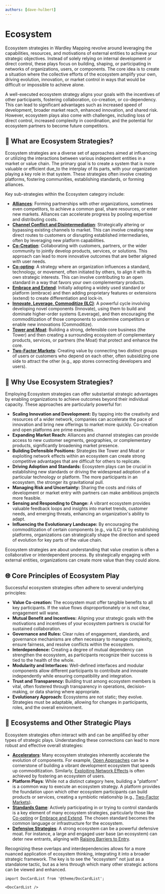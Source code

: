 ```yaml
---
authors: [dave-hulbert]
---
```


# Ecosystem

Ecosystem strategies in Wardley Mapping revolve around leveraging the capabilities, resources, and motivations of external entities to achieve your strategic objectives. Instead of solely relying on internal development or direct control, these plays focus on building, shaping, or participating in networks of organizations, users, or components. The core idea is to create a situation where the collective efforts of the ecosystem amplify your own, driving evolution, innovation, or market control in ways that would be difficult or impossible to achieve alone.

A well-executed ecosystem strategy aligns your goals with the incentives of other participants, fostering collaboration, co-creation, or co-dependency. This can lead to significant advantages such as increased speed of development, broader market reach, enhanced innovation, and shared risk. However, ecosystem plays also come with challenges, including loss of direct control, increased complexity in coordination, and the potential for ecosystem partners to become future competitors.

## 🤔 **What are Ecosystem Strategies?**

Ecosystem strategies are a diverse set of approaches aimed at influencing or utilizing the interactions between various independent entities in a market or value chain. The primary goal is to create a system that is more valuable or efficient due_to the interplay of its parts, with your organization playing a key role in that system. These strategies often involve creating platforms, fostering communities, establishing standards, or forming alliances.

Key sub-strategies within the Ecosystem category include:

*   **[Alliances](/strategies/ecosystem/alliances)**: Forming partnerships with other organizations, sometimes even competitors, to achieve a common goal, share resources, or enter new markets. Alliances can accelerate progress by pooling expertise and distributing costs.
*   **[Channel Conflict and Disintermediation](/strategies/ecosystem/channel-conflict-and-disintermediation)**: Strategically altering or bypassing existing channels to market. This can involve creating new direct routes to customers or disrupting established intermediaries, often by leveraging new platform capabilities.
*   **[Co-Creation](/strategies/ecosystem/co-creation)**: Collaborating with customers, partners, or the wider community to jointly develop products, services, or solutions. This approach can lead to more innovative outcomes that are better aligned with user needs.
*   **[Co-opting](/strategies/ecosystem/co-opting)**: A strategy where an organization influences a standard, technology, or movement, often initiated by others, to align it with its own strategic interests. This can involve contributing to an open standard in a way that favors your own complementary products.
*   **[Embrace and Extend](/strategies/ecosystem/embrace-and-extend)**: Initially adopting a widely used standard or platform (embrace) and then adding proprietary features or extensions (extend) to create differentiation and lock-in.
*   **[Innovate, Leverage, Commoditize (ILC)](/strategies/ecosystem/innovate-leverage-commoditize)**: A powerful cycle involving developing novel components (Innovate), using them to build and dominate higher-order systems (Leverage), and then encouraging the commoditization of those components to undermine competitors or enable new innovations (Commoditize).
*   **[Tower and Moat](/strategies/ecosystem/tower-and-moat)**: Building a strong, defensible core business (the Tower) and then creating a surrounding ecosystem of complementary products, services, or partners (the Moat) that protect and enhance the core.
*   **[Two-Factor Markets](/strategies/ecosystem/two-factor-markets)**: Creating value by connecting two distinct groups of users or customers who depend on each other, often subsidizing one side to attract the other (e.g., app stores connecting developers and users).

## 🚀 **Why Use Ecosystem Strategies?**

Employing Ecosystem strategies can offer substantial strategic advantages by enabling organizations to achieve outcomes beyond their individual capacity. These approaches are particularly powerful for:

*   **Scaling Innovation and Development:** By tapping into the creativity and resources of a wider network, companies can accelerate the pace of innovation and bring new offerings to market more quickly. Co-creation and open platforms are prime examples.
*   **Expanding Market Reach:** Alliances and channel strategies can provide access to new customer segments, geographies, or complementary products, significantly broadening market presence.
*   **Building Defensible Positions:** Strategies like Tower and Moat or exploiting network effects within an ecosystem can create strong competitive advantages that are difficult for others to replicate.
*   **Driving Adoption and Standards:** Ecosystem plays can be crucial in establishing new standards or driving the widespread adoption of a particular technology or platform. The more participants in an ecosystem, the stronger its gravitational pull.
*   **Managing Risk and Uncertainty:** Sharing the costs and risks of development or market entry with partners can make ambitious projects more feasible.
*   **Sensing and Responding to Change:** A vibrant ecosystem provides valuable feedback loops and insights into market trends, customer needs, and emerging threats, enhancing an organization's ability to adapt.
*   **Influencing the Evolutionary Landscape:** By encouraging the commoditization of certain components (e.g., via ILC) or by establishing platforms, organizations can strategically shape the direction and speed of evolution for key parts of the value chain.

Ecosystem strategies are about understanding that value creation is often a collaborative or interdependent process. By strategically engaging with external entities, organizations can create more value than they could alone.

## 🌐 **Core Principles of Ecosystem Play**

Successful ecosystem strategies often adhere to several underlying principles:

*   **Value Co-creation:** The ecosystem must offer tangible benefits to all key participants. If the value flows disproportionately or is not clear, engagement will wane.
*   **Mutual Benefit and Incentives:** Aligning your strategic goals with the motivations and incentives of your ecosystem partners is crucial for sustained collaboration.
*   **Governance and Rules:** Clear rules of engagement, standards, and governance mechanisms are often necessary to manage complexity, ensure fairness, and resolve conflicts within the ecosystem.
*   **Interdependence:** Creating a degree of mutual dependency can strengthen the ecosystem, as participants recognize their success is tied to the health of the whole.
*   **Modularity and Interfaces:** Well-defined interfaces and modular components allow different participants to contribute and innovate independently while ensuring compatibility and integration.
*   **Trust and Transparency:** Building trust among ecosystem members is vital, often fostered through transparency in operations, decision-making, or data sharing where appropriate.
*   **Evolutionary Approach:** Ecosystems are not static; they evolve. Strategies must be adaptable, allowing for changes in participants, roles, and the overall environment.

## 🔗 **Ecosystems and Other Strategic Plays**

Ecosystem strategies often interact with and can be amplified by other types of strategic plays. Understanding these connections can lead to more robust and effective overall strategies:

*   **[Accelerators](/strategies/accelerators/)**: Many ecosystem strategies inherently accelerate the evolution of components. For example, [Open Approaches](/strategies/accelerators/open-approaches) can be a cornerstone of building a vibrant development ecosystem that speeds up commoditization. Similarly, [Exploiting Network Effects](/strategies/accelerators/exploiting-network-effects) is often achieved by fostering an ecosystem of users.
*   **Platform Plays**: While not a distinct category here, building a "platform" is a common way to execute an ecosystem strategy. A platform provides the foundation upon which other ecosystem participants can build products or services, creating a symbiotic relationship (e.g., [Two-Factor Markets](/strategies/ecosystem/two-factor-markets)).
*   **[Standards Game](/strategies/markets/standards-game)**: Actively participating in or trying to control standards is a key element of many ecosystem strategies, particularly those like [Co-opting](/strategies/ecosystem/co-opting) or [Embrace and Extend](/strategies/ecosystem/embrace-and-extend). The chosen standard becomes the common language or infrastructure for the ecosystem.
*   **[Defensive Strategies](/strategies/defensive/)**: A strong ecosystem can be a powerful defensive moat. For instance, a large and engaged user base (an ecosystem) can deter new entrants, aligning with [Raising Barriers to Entry](/strategies/defensive/raising-barriers-to-entry).

Recognizing these overlaps and interdependencies allows for a more nuanced application of ecosystem thinking, integrating it into a broader strategic framework. The key is to see the "ecosystem" not just as a standalone tactic, but as a lens through which many other strategic actions can be viewed and enhanced.

```mdx-code-block
import DocCardList from '@theme/DocCardList';

<DocCardList />
```
